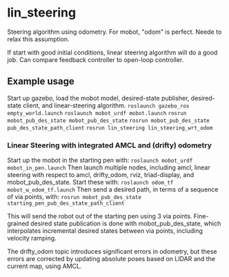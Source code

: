 # lin_steering
Steering algorithm using odometry.  For mobot, "odom" is perfect.  Neede to relax this
assumption.

If start with good initial conditions, linear steering algorithm will do a good job.
Can compare feedback controller to open-loop controller.

## Example usage
Start up gazebo, load the mobot model, desired-state publisher, desired-state client,
and linear-steering algorithm.
`roslaunch gazebo_ros empty_world.launch`
`roslaunch mobot_urdf mobot.launch`
`rosrun mobot_pub_des_state mobot_pub_des_state`
`rosrun mobot_pub_des_state pub_des_state_path_client`
`rosrun lin_steering lin_steering_wrt_odom`

### Linear Steering with integrated AMCL and (drifty) odometry
Start up the mobot in the starting pen with:
`roslaunch mobot_urdf mobot_in_pen.launch`
Then launch multiple nodes, including amcl, linear steering with respect to amcl, 
drifty_odom, rviz, triad-display, and mobot_pub_des_state.  Start these with:
`roslaunch odom_tf mobot_w_odom_tf.launch`
Then send a desired path, in terms of a sequence of via points, with:
`rosrun mobot_pub_des_state starting_pen_pub_des_state_path_client`

This will send the robot out of the starting pen using 3 via points.  Fine-grained
desired state publication is done with mobot_pub_des_state, which interpolates
incremental desired states between via points, including velocity ramping.  

The drifty_odom topic introduces significant errors in odometry, but these errors
are corrected by updating absolute poses based on LIDAR and the current map, using
AMCL.  


    
